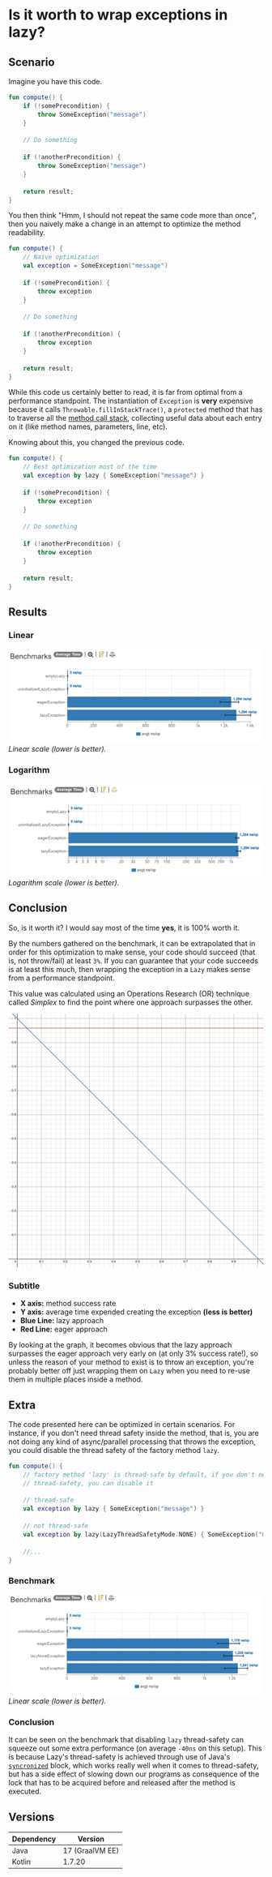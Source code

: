 # Is it worth to wrap exceptions in lazy?

## Scenario

Imagine you have this code.

```kt
fun compute() {
    if (!somePrecondition) {
        throw SomeException("message")
    }

    // Do something

    if (!anotherPrecondition) {
        throw SomeException("message")
    }

    return result;
}
```

You then think "Hmm, I should not repeat the same code more than once", then you naively make a change in an attempt to optimize the method readability.

```kt
fun compute() {
    // Naive optimization
    val exception = SomeException("message")

    if (!somePrecondition) {
        throw exception
    }

    // Do something

    if (!anotherPrecondition) {
        throw exception
    }

    return result;
}
```

While this code us certainly better to read, it is far from optimal from a performance standpoint. The instantiation of `Exception` is **very** expensive because it calls `Throwable.fillInStackTrace()`, a `protected` method that has to traverse all the [method call stack](https://www.oreilly.com/library/view/javatm-how-to/9780133813036/ch06lev2sec35.html), collecting useful data about each entry on it (like method names, parameters, line, etc).

Knowing about this, you changed the previous code.

```kt
fun compute() {
    // Best optimization most of the time
    val exception by lazy { SomeException("message") }

    if (!somePrecondition) {
        throw exception
    }

    // Do something

    if (!anotherPrecondition) {
        throw exception
    }

    return result;
}
```

## Results

### Linear
![linear table](img/linear_table.png)
_Linear scale (lower is better)._

### Logarithm

![logarithm table](img/logarithm_table.png)
_Logarithm scale (lower is better)._

## Conclusion

So, is it worth it? I would say most of the time **yes**, it is 100% worth it.

By the numbers gathered on the benchmark, it can be extrapolated that in order for this optimization to make sense, your code should succeed (that is, not throw/fail) at least `3%`. If you can guarantee that your code succeeds is at least this much, then wrapping the exception in a `Lazy` makes sense from a performance standpoint.

This value was calculated using an Operations Research (OR) technique called _Simplex_ to find the point where one approach surpasses the other.

![versus graph](img/vs_graph.png)

### Subtitle

- **X axis:** method success rate
- **Y axis:** average time expended creating the exception **(less is better)**
- **Blue Line:** lazy approach
- **Red Line:** eager approach

By looking at the graph, it becomes obvious that the lazy approach surpasses the eager approach very early on (at only 3% success rate!), so unless the reason of your method to exist is to throw an exception, you're probably better off just wrapping them on `Lazy` when you need to re-use them in multiple places inside a method.

## Extra

The code presented here can be optimized in certain scenarios. For instance, if you don't need thread safety inside the method, that is, you are not doing any kind of async/parallel processing that throws the exception, you could disable the thread safety of the factory method `lazy`.

```kt
fun compute() {
    // factory method 'lazy' is thread-safe by default, if you don't need
    // thread-safety, you can disable it

    // thread-safe
    val exception by lazy { SomeException("message") }

    // not thread-safe
    val exception by lazy(LazyThreadSafetyMode.NONE) { SomeException("message") }

    //...
}
```
### Benchmark
![linear graph extra](img/linear_table_extra.png)
_Linear scale (lower is better)._

### Conclusion

It can be seen on the benchmark that disabling `lazy` thread-safety can squeeze out some extra performance (on average `-40ns` on this setup). This is because Lazy's thread-safety is achieved through use of Java's [`syncronized`](https://www.baeldung.com/java-synchronized) block, which works really well when it comes to thread-safety, but has a side effect of slowing down our programs as consequence of the lock that has to be acquired before and released after the method is executed.

## Versions

| Dependency | Version         |
|------------|-----------------|
| Java       | 17 (GraalVM EE) |
| Kotlin     | 1.7.20          |
